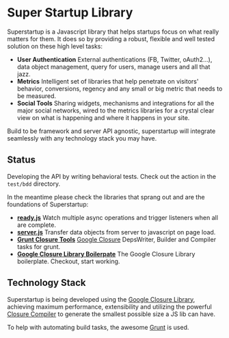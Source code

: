 # Super Startup Library

Superstartup is a Javascript library that helps startups focus on what really matters for them. It does so by providing a robust, flexible and well tested solution on these high level tasks:

* **User Authentication** External authentications (FB, Twitter, oAuth2...), data object management, query for users, manage users and all that jazz.
* **Metrics** Intelligent set of libraries that help penetrate on visitors' behavior, conversions, regency and any small or big metric that needs to be measured.
* **Social Tools** Sharing widgets, mechanisms and integrations for all the major social networks, wired to the metrics libraries for a crystal clear view on what is happening and where it happens in your site.

Build to be framework and server API agnostic, superstartup will integrate seamlessly with any technology stack you may have.

## Status

Developing the API by writing behavioral tests. Check out the action in the `test/bdd` directory.

In the meantime please check the libraries that sprang out and are the foundations of Superstartup:

* **[ready.js](https://github.com/thanpolas/server2js)** Watch multiple async operations and trigger listeners when all are complete.
* **[server.js](https://github.com/thanpolas/server2js)** Transfer data objects from server to javascript on page load.
* **[Grunt Closure Tools](https://github.com/thanpolas/grunt-closure-tools)** [Google Closure](https://developers.google.com/closure/library/) DepsWriter, Builder and Compiler tasks for grunt.
* **[Google Closure Library Boilerpate](https://github.com/thanpolas/closure-boilerplate)** The Google Closure Library boilerplate. Checkout, start working.


## Technology Stack

Superstartup is being developed using the [Google Closure Library](https://developers.google.com/closure/library/), achieving maximum performance, extensibility and utilizing the powerful [Closure Compiler](https://developers.google.com/closure/compiler/) to generate the smallest possible size a JS lib can have.

To help with automating build tasks, the awesome [Grunt](https://github.com/cowboy/grunt#readme) is used.

